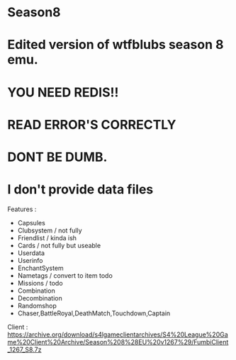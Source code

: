 # Season8
# Edited version of wtfblubs season 8 emu.
# YOU NEED REDIS!!
# READ ERROR'S CORRECTLY
# DONT BE DUMB.
# I don't provide data files
Features :

- Capsules 
- Clubsystem / not fully
- Friendlist / kinda ish
- Cards / not fully but useable
- Userdata 
- Userinfo 
- EnchantSystem
- Nametags / convert to item todo
- Missions / todo
- Combination 
- Decombination
- Randomshop
- Chaser,BattleRoyal,DeathMatch,Touchdown,Captain

Client : https://archive.org/download/s4lgameclientarchives/S4%20League%20Game%20Client%20Archive/Season%208%28EU%20v1267%29/FumbiClient_1267_S8.7z
